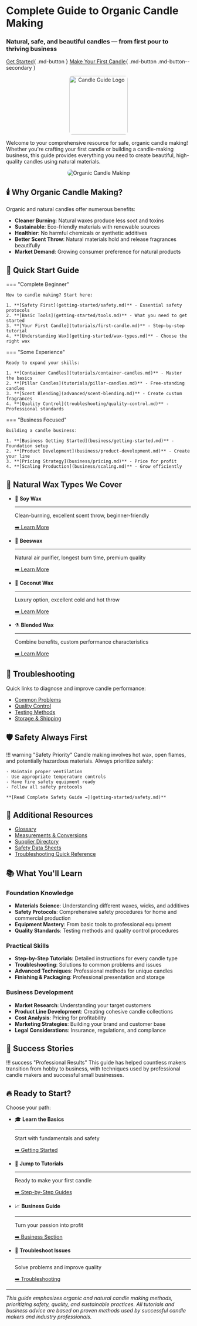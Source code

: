 # Complete Guide to Organic Candle Making

<div class="hero-banner" markdown>

### Natural, safe, and beautiful candles — from first pour to thriving business

[Get Started](getting-started/introduction.md){ .md-button } [Make Your First Candle](tutorials/first-candle.md){ .md-button .md-button--secondary }

</div>

<p align="center">
  <img src="assets/logo.png" alt="Candle Guide Logo" width="160" style="border-radius: 8px;" />
</p>

Welcome to your comprehensive resource for safe, organic candle making! Whether you're crafting your first candle or building a candle-making business, this guide provides everything you need to create beautiful, high-quality candles using natural materials.

<p align="center">
  <img src="assets/image.png" alt="Organic Candle Making" style="max-width: 100%; height: auto; border-radius: 8px;" />
</p>

## 🕯️ Why Organic Candle Making?

Organic and natural candles offer numerous benefits:

-   **Cleaner Burning**: Natural waxes produce less soot and toxins
-   **Sustainable**: Eco-friendly materials with renewable sources
-   **Healthier**: No harmful chemicals or synthetic additives
-   **Better Scent Throw**: Natural materials hold and release fragrances beautifully
-   **Market Demand**: Growing consumer preference for natural products

## 🚀 Quick Start Guide

=== "Complete Beginner"

    New to candle making? Start here:

    1. **[Safety First](getting-started/safety.md)** - Essential safety protocols
    2. **[Basic Tools](getting-started/tools.md)** - What you need to get started
    3. **[Your First Candle](tutorials/first-candle.md)** - Step-by-step tutorial
    4. **[Understanding Wax](getting-started/wax-types.md)** - Choose the right wax

=== "Some Experience"

    Ready to expand your skills:

    1. **[Container Candles](tutorials/container-candles.md)** - Master the basics
    2. **[Pillar Candles](tutorials/pillar-candles.md)** - Free-standing candles
    3. **[Scent Blending](advanced/scent-blending.md)** - Create custom fragrances
    4. **[Quality Control](troubleshooting/quality-control.md)** - Professional standards

=== "Business Focused"

    Building a candle business:

    1. **[Business Getting Started](business/getting-started.md)** - Foundation setup
    2. **[Product Development](business/product-development.md)** - Create your line
    3. **[Pricing Strategy](business/pricing.md)** - Price for profit
    4. **[Scaling Production](business/scaling.md)** - Grow efficiently

## 🌿 Natural Wax Types We Cover

<div class="grid cards" markdown>

-   🍃 **Soy Wax**

    ***

    Clean-burning, excellent scent throw, beginner-friendly

    [➡️ Learn More](tutorials/soy-candles.md)

-   🐝 **Beeswax**

    ***

    Natural air purifier, longest burn time, premium quality

    [➡️ Learn More](tutorials/beeswax-candles.md)

-   🌴 **Coconut Wax**

    ***

    Luxury option, excellent cold and hot throw

    [➡️ Learn More](tutorials/coconut-wax-candles.md)

-   ⚗️ **Blended Wax**

    ***

    Combine benefits, custom performance characteristics

    [➡️ Learn More](advanced/layered-candles.md)

</div>

## 🔧 Troubleshooting

Quick links to diagnose and improve candle performance:

-   [Common Problems](troubleshooting/common-problems.md)
-   [Quality Control](troubleshooting/quality-control.md)
-   [Testing Methods](troubleshooting/testing.md)
-   [Storage & Shipping](troubleshooting/storage.md)

## 🛡️ Safety Always First

!!! warning "Safety Priority"
Candle making involves hot wax, open flames, and potentially hazardous materials. Always prioritize safety:

    - Maintain proper ventilation
    - Use appropriate temperature controls
    - Have fire safety equipment ready
    - Follow all safety protocols

    **[Read Complete Safety Guide →](getting-started/safety.md)**

## 📎 Additional Resources

-   [Glossary](reference/glossary.md)
-   [Measurements & Conversions](reference/measurements.md)
-   [Supplier Directory](reference/suppliers.md)
-   [Safety Data Sheets](reference/safety-data.md)
-   [Troubleshooting Quick Reference](reference/quick-reference.md)

## 📚 What You'll Learn

### Foundation Knowledge

-   **Materials Science**: Understanding different waxes, wicks, and additives
-   **Safety Protocols**: Comprehensive safety procedures for home and commercial production
-   **Equipment Mastery**: From basic tools to professional equipment
-   **Quality Standards**: Testing methods and quality control procedures

### Practical Skills

-   **Step-by-Step Tutorials**: Detailed instructions for every candle type
-   **Troubleshooting**: Solutions to common problems and issues
-   **Advanced Techniques**: Professional methods for unique candles
-   **Finishing & Packaging**: Professional presentation and storage

### Business Development

-   **Market Research**: Understanding your target customers
-   **Product Line Development**: Creating cohesive candle collections
-   **Cost Analysis**: Pricing for profitability
-   **Marketing Strategies**: Building your brand and customer base
-   **Legal Considerations**: Insurance, regulations, and compliance

## 🎯 Success Stories

!!! success "Professional Results"
This guide has helped countless makers transition from hobby to business, with techniques used by professional candle makers and successful small businesses.

## 🔥 Ready to Start?

Choose your path:

<div class="grid cards" markdown>

-   🎓 **Learn the Basics**

    ***

    Start with fundamentals and safety

    [➡️ Getting Started](getting-started/introduction.md)

-   🧰 **Jump to Tutorials**

    ***

    Ready to make your first candle

    [➡️ Step-by-Step Guides](tutorials/first-candle.md)

-   📈 **Business Guide**

    ***

    Turn your passion into profit

    [➡️ Business Section](business/getting-started.md)

-   🔎 **Troubleshoot Issues**

    ***

    Solve problems and improve quality

    [➡️ Troubleshooting](troubleshooting/common-problems.md)

</div>

---

_This guide emphasizes organic and natural candle making methods, prioritizing safety, quality, and sustainable practices. All tutorials and business advice are based on proven methods used by successful candle makers and industry professionals._
